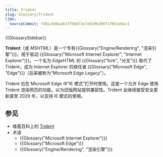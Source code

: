 ```yaml
---
title: Trident
slug: Glossary/Trident
l10n:
  sourceCommit: f401c6d8aeb1f79b072e7e8296386f17b61e8ac1
---
```


{{GlossarySidebar}}

**Trident**（或 _MSHTML_）是一个专有{{Glossary("Engine/Rendering", "渲染引擎")}}，用于驱动 {{Glossary("Microsoft Internet Explorer", "Internet Explorer")}}。一个名为 _EdgeHTML_ 的 {{Glossary("fork", "分支")}} 取代了 Trident，成为 Internet Explorer 的继任者 {{Glossary("Microsoft Edge", "Edge")}}（后来被称为“Microsoft Edge Legacy”）。

Trident 也在 Microsoft Edge 中“IE 模式”打开时使用。这是一个允许 Edge 使用 Trident 渲染网页的功能，以为旧版网站提供兼容性。Trident 会继续接受安全更新直至 2029 年，以支持 IE 模式的使用。

## 参见

- 维基百科上的 [Trident](Trident_(排版引擎)>)
- 术语
  - {{Glossary("Microsoft Internet Explorer")}}
  - {{Glossary("Microsoft Edge")}}
  - {{Glossary("Engine/Rendering", "渲染引擎")}}
